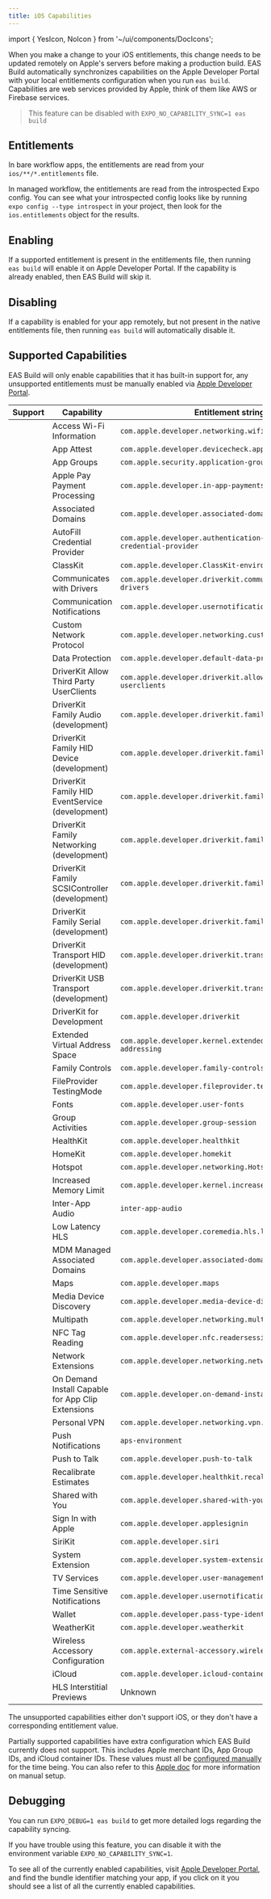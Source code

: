 ```yaml
---
title: iOS Capabilities
---
```


import { YesIcon, NoIcon } from '~/ui/components/DocIcons';

When you make a change to your iOS entitlements, this change needs to be updated remotely on Apple's servers before making a production build. EAS Build automatically synchronizes capabilities on the Apple Developer Portal with your local entitlements configuration when you run `eas build`. Capabilities are web services provided by Apple, think of them like AWS or Firebase services.

> This feature can be disabled with `EXPO_NO_CAPABILITY_SYNC=1 eas build`

## Entitlements

In bare workflow apps, the entitlements are read from your `ios/**/*.entitlements` file.

In managed workflow, the entitlements are read from the introspected Expo config. You can see what your introspected config looks like by running `expo config --type introspect` in your project, then look for the `ios.entitlements` object for the results.

## Enabling

If a supported entitlement is present in the entitlements file, then running `eas build` will enable it on Apple Developer Portal. If the capability is already enabled, then EAS Build will skip it.

## Disabling

If a capability is enabled for your app remotely, but not present in the native entitlements file, then running `eas build` will automatically disable it.

## Supported Capabilities

EAS Build will only enable capabilities that it has built-in support for, any unsupported entitlements must be manually enabled via [Apple Developer Portal][apple-dev-portal].

| Support     | Capability                                        | Entitlement string                                                         |
| ----------- | ------------------------------------------------- | -------------------------------------------------------------------------- |
| <YesIcon /> | Access Wi-Fi Information                          | `com.apple.developer.networking.wifi-info`                                 |
| <YesIcon /> | App Attest                                        | `com.apple.developer.devicecheck.appattest-environment`                    |
| <YesIcon /> | App Groups                                        | `com.apple.security.application-groups`                                    |
| <YesIcon /> | Apple Pay Payment Processing                      | `com.apple.developer.in-app-payments`                                      |
| <YesIcon /> | Associated Domains                                | `com.apple.developer.associated-domains`                                   |
| <YesIcon /> | AutoFill Credential Provider                      | `com.apple.developer.authentication-services.autofill-credential-provider` |
| <YesIcon /> | ClassKit                                          | `com.apple.developer.ClassKit-environment`                                 |
| <YesIcon /> | Communicates with Drivers                         | `com.apple.developer.driverkit.communicates-with-drivers`                  |
| <YesIcon /> | Communication Notifications                       | `com.apple.developer.usernotifications.communication`                      |
| <YesIcon /> | Custom Network Protocol                           | `com.apple.developer.networking.custom-protocol`                           |
| <YesIcon /> | Data Protection                                   | `com.apple.developer.default-data-protection`                              |
| <YesIcon /> | DriverKit Allow Third Party UserClients           | `com.apple.developer.driverkit.allow-third-party-userclients`              |
| <YesIcon /> | DriverKit Family Audio (development)              | `com.apple.developer.driverkit.family.audio`                               |
| <YesIcon /> | DriverKit Family HID Device (development)         | `com.apple.developer.driverkit.family.hid.device`                          |
| <YesIcon /> | DriverKit Family HID EventService (development)   | `com.apple.developer.driverkit.family.hid.eventservice`                    |
| <YesIcon /> | DriverKit Family Networking (development)         | `com.apple.developer.driverkit.family.networking`                          |
| <YesIcon /> | DriverKit Family SCSIController (development)     | `com.apple.developer.driverkit.family.scsicontroller`                      |
| <YesIcon /> | DriverKit Family Serial (development)             | `com.apple.developer.driverkit.family.serial`                              |
| <YesIcon /> | DriverKit Transport HID (development)             | `com.apple.developer.driverkit.transport.hid`                              |
| <YesIcon /> | DriverKit USB Transport (development)             | `com.apple.developer.driverkit.transport.usb`                              |
| <YesIcon /> | DriverKit for Development                         | `com.apple.developer.driverkit`                                            |
| <YesIcon /> | Extended Virtual Address Space                    | `com.apple.developer.kernel.extended-virtual-addressing`                   |
| <YesIcon /> | Family Controls                                   | `com.apple.developer.family-controls`                                      |
| <YesIcon /> | FileProvider TestingMode                          | `com.apple.developer.fileprovider.testing-mode`                            |
| <YesIcon /> | Fonts                                             | `com.apple.developer.user-fonts`                                           |
| <YesIcon /> | Group Activities                                  | `com.apple.developer.group-session`                                        |
| <YesIcon /> | HealthKit                                         | `com.apple.developer.healthkit`                                            |
| <YesIcon /> | HomeKit                                           | `com.apple.developer.homekit`                                              |
| <YesIcon /> | Hotspot                                           | `com.apple.developer.networking.HotspotConfiguration`                      |
| <YesIcon /> | Increased Memory Limit                            | `com.apple.developer.kernel.increased-memory-limit`                        |
| <YesIcon /> | Inter-App Audio                                   | `inter-app-audio`                                                          |
| <YesIcon /> | Low Latency HLS                                   | `com.apple.developer.coremedia.hls.low-latency`                            |
| <YesIcon /> | MDM Managed Associated Domains                    | `com.apple.developer.associated-domains.mdm-managed`                       |
| <YesIcon /> | Maps                                              | `com.apple.developer.maps`                                                 |
| <YesIcon /> | Media Device Discovery                            | `com.apple.developer.media-device-discovery-extension`                     |
| <YesIcon /> | Multipath                                         | `com.apple.developer.networking.multipath`                                 |
| <YesIcon /> | NFC Tag Reading                                   | `com.apple.developer.nfc.readersession.formats`                            |
| <YesIcon /> | Network Extensions                                | `com.apple.developer.networking.networkextension`                          |
| <YesIcon /> | On Demand Install Capable for App Clip Extensions | `com.apple.developer.on-demand-install-capable`                            |
| <YesIcon /> | Personal VPN                                      | `com.apple.developer.networking.vpn.api`                                   |
| <YesIcon /> | Push Notifications                                | `aps-environment`                                                          |
| <YesIcon /> | Push to Talk                                      | `com.apple.developer.push-to-talk`                                         |
| <YesIcon /> | Recalibrate Estimates                             | `com.apple.developer.healthkit.recalibrate-estimates`                      |
| <YesIcon /> | Shared with You                                   | `com.apple.developer.shared-with-you`                                      |
| <YesIcon /> | Sign In with Apple                                | `com.apple.developer.applesignin`                                          |
| <YesIcon /> | SiriKit                                           | `com.apple.developer.siri`                                                 |
| <YesIcon /> | System Extension                                  | `com.apple.developer.system-extension.install`                             |
| <YesIcon /> | TV Services                                       | `com.apple.developer.user-management`                                      |
| <YesIcon /> | Time Sensitive Notifications                      | `com.apple.developer.usernotifications.time-sensitive`                     |
| <YesIcon /> | Wallet                                            | `com.apple.developer.pass-type-identifiers`                                |
| <YesIcon /> | WeatherKit                                        | `com.apple.developer.weatherkit`                                           |
| <YesIcon /> | Wireless Accessory Configuration                  | `com.apple.external-accessory.wireless-configuration`                      |
| <YesIcon /> | iCloud                                            | `com.apple.developer.icloud-container-identifiers`                         |
| <NoIcon />  | HLS Interstitial Previews                         | Unknown                                                                   |

The unsupported capabilities either don't support iOS, or they don't have a corresponding entitlement value.

Partially supported capabilities have extra configuration which EAS Build currently does not support. This includes Apple merchant IDs, App Group IDs, and iCloud container IDs. These values must all be [configured manually](https://expo.fyi/provisioning-profile-missing-capabilities) for the time being. You can also refer to this [Apple doc](https://developer.apple.com/documentation/xcode/adding-capabilities-to-your-app) for more information on manual setup.

## Debugging

You can run `EXPO_DEBUG=1 eas build` to get more detailed logs regarding the capability syncing.

If you have trouble using this feature, you can disable it with the environment variable `EXPO_NO_CAPABILITY_SYNC=1`.

To see all of the currently enabled capabilities, visit [Apple Developer Portal][apple-dev-portal], and find the bundle identifier matching your app, if you click on it you should see a list of all the currently enabled capabilities.

[apple-dev-portal]: https://developer.apple.com/account/resources/identifiers/list
